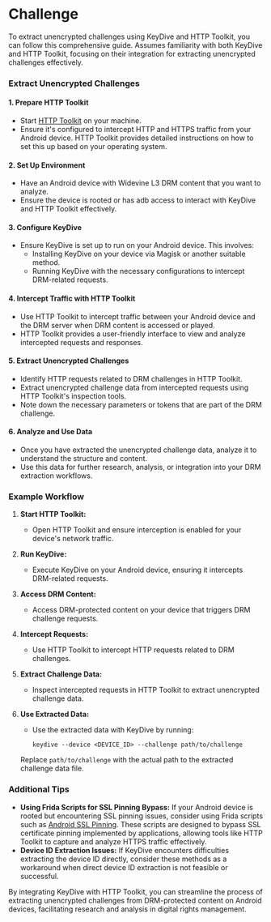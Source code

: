 # Challenge

To extract unencrypted challenges using KeyDive and HTTP Toolkit, you can follow this comprehensive guide. Assumes familiarity with both KeyDive and HTTP Toolkit, focusing on their integration for extracting unencrypted challenges effectively.

### Extract Unencrypted Challenges

#### 1. Prepare HTTP Toolkit

- Start [HTTP Toolkit](https://httptoolkit.com/) on your machine.
- Ensure it's configured to intercept HTTP and HTTPS traffic from your Android device. HTTP Toolkit provides detailed instructions on how to set this up based on your operating system.

#### 2. Set Up Environment

- Have an Android device with Widevine L3 DRM content that you want to analyze.
- Ensure the device is rooted or has adb access to interact with KeyDive and HTTP Toolkit effectively.

#### 3. Configure KeyDive

- Ensure KeyDive is set up to run on your Android device. This involves:
    - Installing KeyDive on your device via Magisk or another suitable method.
    - Running KeyDive with the necessary configurations to intercept DRM-related requests.

#### 4. Intercept Traffic with HTTP Toolkit

- Use HTTP Toolkit to intercept traffic between your Android device and the DRM server when DRM content is accessed or played.
- HTTP Toolkit provides a user-friendly interface to view and analyze intercepted requests and responses.

#### 5. Extract Unencrypted Challenges

- Identify HTTP requests related to DRM challenges in HTTP Toolkit.
- Extract unencrypted challenge data from intercepted requests using HTTP Toolkit's inspection tools.
- Note down the necessary parameters or tokens that are part of the DRM challenge.

#### 6. Analyze and Use Data

- Once you have extracted the unencrypted challenge data, analyze it to understand the structure and content.
- Use this data for further research, analysis, or integration into your DRM extraction workflows.

### Example Workflow

1. **Start HTTP Toolkit:**
    - Open HTTP Toolkit and ensure interception is enabled for your device's network traffic.

2. **Run KeyDive:**
    - Execute KeyDive on your Android device, ensuring it intercepts DRM-related requests.

3. **Access DRM Content:**
    - Access DRM-protected content on your device that triggers DRM challenge requests.

4. **Intercept Requests:**
    - Use HTTP Toolkit to intercept HTTP requests related to DRM challenges.

5. **Extract Challenge Data:**
    - Inspect intercepted requests in HTTP Toolkit to extract unencrypted challenge data.

6. **Use Extracted Data:**
    - Use the extracted data with KeyDive by running:
      ```shell
      keydive --device <DEVICE_ID> --challenge path/to/challenge
      ```
   Replace `path/to/challenge` with the actual path to the extracted challenge data file.

### Additional Tips

- **Using Frida Scripts for SSL Pinning Bypass:** If your Android device is rooted but encountering SSL pinning issues, consider using Frida scripts such as [Android SSL Pinning](https://codeshare.frida.re/@hyugogirubato/android-ssl-pinning/). These scripts are designed to bypass SSL certificate pinning implemented by applications, allowing tools like HTTP Toolkit to capture and analyze HTTPS traffic effectively.
- **Device ID Extraction Issues:** If KeyDive encounters difficulties extracting the device ID directly, consider these methods as a workaround when direct device ID extraction is not feasible or successful.

By integrating KeyDive with HTTP Toolkit, you can streamline the process of extracting unencrypted challenges from DRM-protected content on Android devices, facilitating research and analysis in digital rights management.